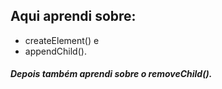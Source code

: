## Aqui aprendi sobre:

- createElement() e
- appendChild().

##### Depois também aprendi sobre o removeChild().